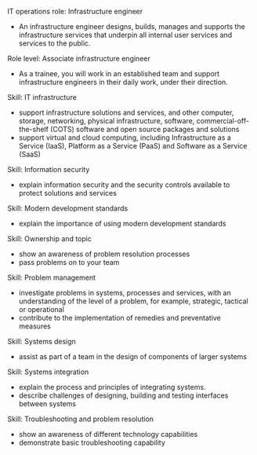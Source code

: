 IT operations role: Infrastructure engineer
- An infrastructure engineer designs, builds, manages and supports the infrastructure services that underpin all internal user services and services to the public.

Role level: Associate infrastructure engineer
- As a trainee, you will work in an established team and support infrastructure engineers in their daily work, under their direction.

Skill: IT infrastructure
- support infrastructure solutions and services, and other computer, storage, networking, physical infrastructure, software, commercial-off-the-shelf (COTS) software and open source packages and solutions
- support virtual and cloud computing, including Infrastructure as a Service (IaaS), Platform as a Service (PaaS) and Software as a Service (SaaS)

Skill: Information security
- explain information security and the security controls available to protect solutions and services

Skill: Modern development standards
- explain the importance of using modern development standards

Skill: Ownership and topic
- show an awareness of problem resolution processes
- pass problems on to your team

Skill: Problem management
- investigate problems in systems, processes and services, with an understanding of the level of a problem, for example, strategic, tactical or operational
- contribute to the implementation of remedies and preventative measures

Skill: Systems design
- assist as part of a team in the design of components of larger systems

Skill: Systems integration
- explain the process and principles of integrating systems.
- describe challenges of designing, building and testing interfaces between systems

Skill: Troubleshooting and problem resolution
- show an awareness of different technology capabilities
- demonstrate basic troubleshooting capability
